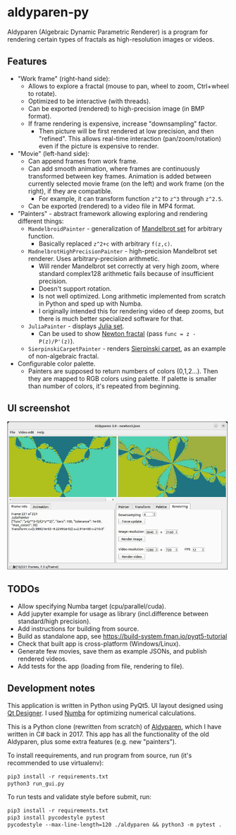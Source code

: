 # aldyparen-py

Aldyparen (Algebraic Dynamic Parametric Renderer) is a program for rendering certain types of fractals
as high-resolution images or videos.

## Features

* "Work frame" (right-hand side):
  * Allows to explore a fractal (mouse to pan, wheel to zoom, Ctrl+wheel to rotate).
  * Optimized to be interactive (with threads).
  * Can be exported (rendered) to high-precision image (in BMP format).
  * If frame rendering is expensive, increase "downsampling" factor. 
    * Then picture will be first
      rendered at low precision, and then "refined". This allows real-time interaction
      (pan/zoom/rotation) even if the picture is expensive to render.
* "Movie" (left-hand side):
  * Can append frames from work frame.
  * Can add smooth animation, where frames are continuously transformed 
    between key frames.
    Animation is added between currently selected movie frame (on the left)
    and work frame (on the right), if they are compatible.
    * For example, it can transform function `z^2` to `z^3` through `z^2.5`.
  * Can be exported (rendered) to a video file in MP4 format.
* "Painters" - abstract framework allowing exploring and rendering different things:
  * `MandelbroidPainter` - generalization of [Mandelbrot set](https://en.wikipedia.org/wiki/Mandelbrot_set) for arbitrary function.
     * Basically replaced `z^2+c` with arbitrary `f(z,c)`.
  * `MadnelbrotHighPrecisionPainter` - high-precision Mandelbrot set renderer. Uses arbitrary-precision arithmetic.
    * Will render Mandelbrot set correctly at very high zoom, where standard complex128 arithmetic 
      fails because of insufficient precision.
    * Doesn't support rotation. 
    * Is not well optimized. Long arithmetic implemented from scratch in Python and
      sped up with Numba.
    * I originally intended this for rendering video of deep zooms,
      but there is much better specialized software for that.
  * `JuliaPainter` - displays [Julia set](https://en.wikipedia.org/wiki/Julia_set). 
    * Can be used to show [Newton fractal](https://en.wikipedia.org/wiki/Newton_fractal)
      (pass `func = z - P(z)/P'(z)`).
  * `SierpinskiCarpetPainter` - renders [Sierpinski carpet](https://en.wikipedia.org/wiki/Sierpi%C5%84ski_carpet), 
    as an example of non-algebraic fractal.
* Configurable color palette.
  * Painters are supposed to return numbers of colors (0,1,2...). Then they are mapped
    to RGB colors using palette. If palette is smaller than number of colors, it's 
    repeated from beginning.

## UI screenshot
<img src="examples/screenshot.jpg" width="500"/>


## TODOs

* Allow specifying Numba target (cpu/parallel/cuda).
* Add jupyter example for usage as library (incl.difference between standard/high precision).
* Add instructions for building from source.
* Build as standalone app, see https://build-system.fman.io/pyqt5-tutorial
* Check that built app is cross-platform (Windows/Linux).
* Generate few movies, save them as example JSONs, and publish rendered videos.
* Add tests for the app (loading from file, rendering to file).

## Development notes

This application is written in Python using PyQt5. 
UI layout designed using [Qt Designer](https://doc.qt.io/qt-6/qtdesigner-manual.html).
I used [Numba](https://numba.pydata.org/) for optimizing numerical calculations.

This is a Python clone (rewritten from scratch) of [Aldyparen](https://github.com/fedimser/Aldyparen),
which I have written in C# back in 2017. 
This app has all the functionality of the old Aldyparen, plus some extra features (e.g. new "painters").

To install reequirements, and run program from source, run (it's recommended to use virtualenv):

```
pip3 install -r requirements.txt
python3 run_gui.py
```

To run tests and validate style before submit, run:

```
pip3 install -r requirements.txt
pip3 install pycodestyle pytest
pycodestyle --max-line-length=120 ./aldyparen && python3 -m pytest .
```